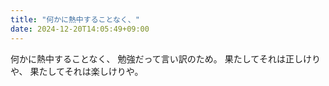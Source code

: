 ```yaml
---
title: "何かに熱中することなく、"
date: 2024-12-20T14:05:49+09:00
---
```

何かに熱中することなく、
勉強だって言い訳のため。
果たしてそれは正しけりや、
果たしてそれは楽しけりや。

